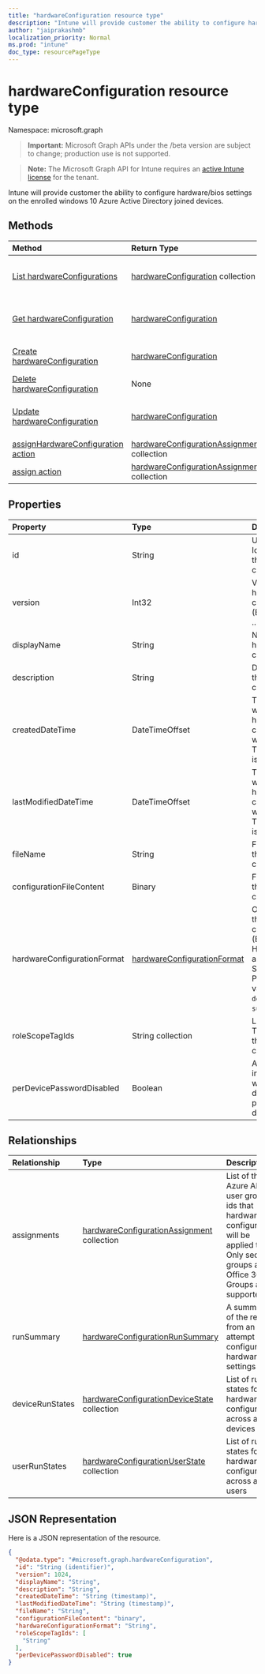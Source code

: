 ```yaml
---
title: "hardwareConfiguration resource type"
description: "Intune will provide customer the ability to configure hardware/bios settings on the enrolled windows 10 Azure Active Directory joined devices."
author: "jaiprakashmb"
localization_priority: Normal
ms.prod: "intune"
doc_type: resourcePageType
---
```


# hardwareConfiguration resource type

Namespace: microsoft.graph

> **Important:** Microsoft Graph APIs under the /beta version are subject to change; production use is not supported.

> **Note:** The Microsoft Graph API for Intune requires an [active Intune license](https://go.microsoft.com/fwlink/?linkid=839381) for the tenant.

Intune will provide customer the ability to configure hardware/bios settings on the enrolled windows 10 Azure Active Directory joined devices.

## Methods
|Method|Return Type|Description|
|:---|:---|:---|
|[List hardwareConfigurations](../api/intune-deviceconfig-hardwareconfiguration-list.md)|[hardwareConfiguration](../resources/intune-deviceconfig-hardwareconfiguration.md) collection|List properties and relationships of the [hardwareConfiguration](../resources/intune-deviceconfig-hardwareconfiguration.md) objects.|
|[Get hardwareConfiguration](../api/intune-deviceconfig-hardwareconfiguration-get.md)|[hardwareConfiguration](../resources/intune-deviceconfig-hardwareconfiguration.md)|Read properties and relationships of the [hardwareConfiguration](../resources/intune-deviceconfig-hardwareconfiguration.md) object.|
|[Create hardwareConfiguration](../api/intune-deviceconfig-hardwareconfiguration-create.md)|[hardwareConfiguration](../resources/intune-deviceconfig-hardwareconfiguration.md)|Create a new [hardwareConfiguration](../resources/intune-deviceconfig-hardwareconfiguration.md) object.|
|[Delete hardwareConfiguration](../api/intune-deviceconfig-hardwareconfiguration-delete.md)|None|Deletes a [hardwareConfiguration](../resources/intune-deviceconfig-hardwareconfiguration.md).|
|[Update hardwareConfiguration](../api/intune-deviceconfig-hardwareconfiguration-update.md)|[hardwareConfiguration](../resources/intune-deviceconfig-hardwareconfiguration.md)|Update the properties of a [hardwareConfiguration](../resources/intune-deviceconfig-hardwareconfiguration.md) object.|
|[assignHardwareConfiguration action](../api/intune-deviceconfig-hardwareconfiguration-assignhardwareconfiguration.md)|[hardwareConfigurationAssignment](../resources/intune-deviceconfig-hardwareconfigurationassignment.md) collection|Not yet documented|
|[assign action](../api/intune-deviceconfig-hardwareconfiguration-assign.md)|[hardwareConfigurationAssignment](../resources/intune-deviceconfig-hardwareconfigurationassignment.md) collection|Not yet documented|

## Properties
|Property|Type|Description|
|:---|:---|:---|
|id|String|Unique Identifier for the hardware configuration|
|version|Int32|Version of the hardware configuration (E.g. 1, 2, 3 ...)|
|displayName|String|Name of the hardware configuration|
|description|String|Description of the hardware configuration|
|createdDateTime|DateTimeOffset|Timestamp of when the hardware configuration was created. This property is read-only.|
|lastModifiedDateTime|DateTimeOffset|Timestamp of when the hardware configuration was modified. This property is read-only.|
|fileName|String|File name of the hardware configuration|
|configurationFileContent|Binary|File content of the hardware configuration|
|hardwareConfigurationFormat|[hardwareConfigurationFormat](../resources/intune-deviceconfig-hardwareconfigurationformat.md)|Oem type of the hardware configuration (E.g. DELL, HP, Surface and SurfaceDock). Possible values are: `dell`, `surface`, `surfaceDock`.|
|roleScopeTagIds|String collection|List of Scope Tag IDs for the hardware configuration|
|perDevicePasswordDisabled|Boolean|A value indicating whether per devcive pasword disabled|

## Relationships
|Relationship|Type|Description|
|:---|:---|:---|
|assignments|[hardwareConfigurationAssignment](../resources/intune-deviceconfig-hardwareconfigurationassignment.md) collection|List of the Azure AD user group ids that hardware configuration will be applied to. Only security groups and Office 365 Groups are supported.|
|runSummary|[hardwareConfigurationRunSummary](../resources/intune-deviceconfig-hardwareconfigurationrunsummary.md)|A summary of the results from an attempt to configure hardware settings|
|deviceRunStates|[hardwareConfigurationDeviceState](../resources/intune-deviceconfig-hardwareconfigurationdevicestate.md) collection|List of run states for the hardware configuration across all devices|
|userRunStates|[hardwareConfigurationUserState](../resources/intune-deviceconfig-hardwareconfigurationuserstate.md) collection|List of run states for the hardware configuration across all users|

## JSON Representation
Here is a JSON representation of the resource.
<!-- {
  "blockType": "resource",
  "keyProperty": "id",
  "@odata.type": "microsoft.graph.hardwareConfiguration"
}
-->
``` json
{
  "@odata.type": "#microsoft.graph.hardwareConfiguration",
  "id": "String (identifier)",
  "version": 1024,
  "displayName": "String",
  "description": "String",
  "createdDateTime": "String (timestamp)",
  "lastModifiedDateTime": "String (timestamp)",
  "fileName": "String",
  "configurationFileContent": "binary",
  "hardwareConfigurationFormat": "String",
  "roleScopeTagIds": [
    "String"
  ],
  "perDevicePasswordDisabled": true
}
```
